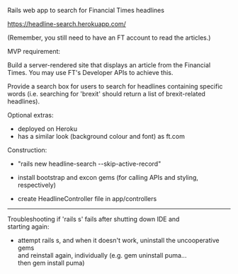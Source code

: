 Rails web app to search for Financial Times headlines  

https://headline-search.herokuapp.com/

(Remember, you still need to have an FT account to read the articles.)

MVP requirement:  

Build a server-rendered site that displays an article from the Financial  
Times. You may use FT's Developer APIs to achieve this.  

Provide a search box for users to search for headlines containing specific  
words (i.e. searching for 'brexit' should return a list of brexit-related  
headlines).

Optional extras:
- deployed on Heroku
- has a similar look (background colour and font) as ft.com

Construction:

- "rails new headline-search --skip-active-record"  

- install bootstrap and excon gems (for calling APIs and styling, respectively)  

- create HeadlineController file in app/controllers  

-------------------------------------------------------------------------------

Troubleshooting if 'rails s' fails after shutting down IDE and  
starting again:

- attempt rails s, and when it doesn't work, uninstall the uncooperative gems  
and reinstall again, individually (e.g. gem uninstall puma...  
then gem install puma)
